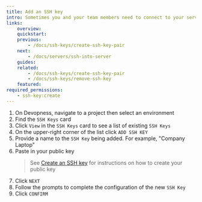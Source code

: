 ```yaml
---
title: Add an SSH key
intro: Sometimes you and your team members need to connect to your servers to run commands from the terminal. Add SSH keys to environment servers to ensure secure server access by only the authorized SSH keys.
links:
    overview:
    quickstart:
    previous:
        - /docs/ssh-keys/create-ssh-key-pair
    next:
        - /docs/servers/ssh-into-server
    guides:
    related:
        - /docs/ssh-keys/create-ssh-key-pair
        - /docs/ssh-keys/remove-ssh-key
    featured:
required_permissions:
    - ssh-key:create
---
```


1. On Devopness, navigate to a project then select an environment
2. Find the `SSH Keys` card
3. Click `View` in the `SSH Keys` card to see a list of existing `SSH Keys`
4. On the upper-right corner of the list click `ADD SSH KEY`
5. Provide a name to the `SSH Key` being added. For example, "Company Laptop"
6. Paste in your public key
    > See [Create an SSH key](/docs/ssh-keys/create-ssh-key-pair) for instructions on how to create your public key
7. Click `NEXT`
8. Follow the prompts to complete the configuration of the new `SSH Key`
9. Click `CONFIRM`
